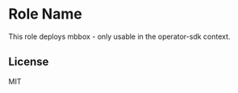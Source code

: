 Role Name
=========

This role deploys mbbox - only usable in the operator-sdk context.


License
-------

MIT